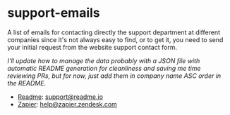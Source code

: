 # support-emails

A list of emails for contacting directly the support department at different companies since it's not always easy to find, or to get it, you need to send your initial request from the website support contact form.

_I'll update how to manage the data probably with a JSON file with automatic README generation for cleanliness and saving me time reviewing PRs, but for now, just add them in company name ASC order in the README._

- [Readme](https://readme.com): [support@readme.io](support@readme.io)
- [Zapier](https://zapier.com): [help@zapier.zendesk.com](mailto:help@zapier.zendesk.com)
